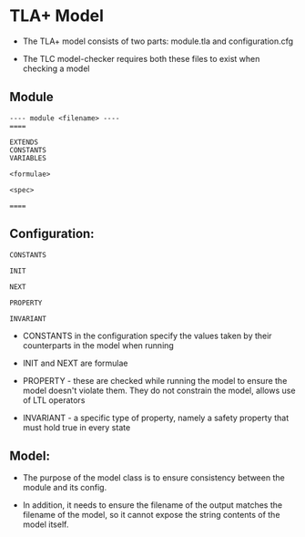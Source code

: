 # TLA+ Model

- The TLA+ model consists of two parts: module.tla and configuration.cfg

- The TLC model-checker requires both these files to exist when checking a model

## Module

```
---- module <filename> ----
====

EXTENDS
CONSTANTS
VARIABLES

<formulae>

<spec>

====
```

## Configuration:

```
CONSTANTS

INIT

NEXT

PROPERTY

INVARIANT
```

- CONSTANTS in the configuration specify the values taken by their counterparts in the model when running

- INIT and NEXT are formulae

- PROPERTY - these are checked while running the model to ensure the model doesn't violate them. They do not constrain the model, allows use of LTL operators

- INVARIANT - a specific type of property, namely a safety property that must hold true in every state

## Model:

- The purpose of the model class is to ensure consistency between the module and its config.

- In addition, it needs to ensure the filename of the output matches the filename of the model, so it cannot expose the string contents of the model itself.



